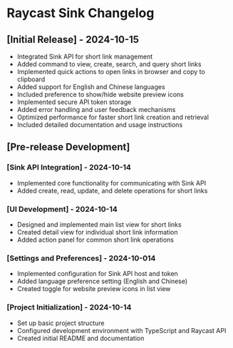 # Raycast Sink Changelog

## [Initial Release] - 2024-10-15

- Integrated Sink API for short link management
- Added command to view, create, search, and query short links
- Implemented quick actions to open links in browser and copy to clipboard
- Added support for English and Chinese languages
- Included preference to show/hide website preview icons
- Implemented secure API token storage
- Added error handling and user feedback mechanisms
- Optimized performance for faster short link creation and retrieval
- Included detailed documentation and usage instructions

## [Pre-release Development]

### [Sink API Integration] - 2024-10-14

- Implemented core functionality for communicating with Sink API
- Added create, read, update, and delete operations for short links

### [UI Development] - 2024-10-14

- Designed and implemented main list view for short links
- Created detail view for individual short link information
- Added action panel for common short link operations

### [Settings and Preferences] - 2024-10-014

- Implemented configuration for Sink API host and token
- Added language preference setting (English and Chinese)
- Created toggle for website preview icons in list view

### [Project Initialization] - 2024-10-14

- Set up basic project structure
- Configured development environment with TypeScript and Raycast API
- Created initial README and documentation
